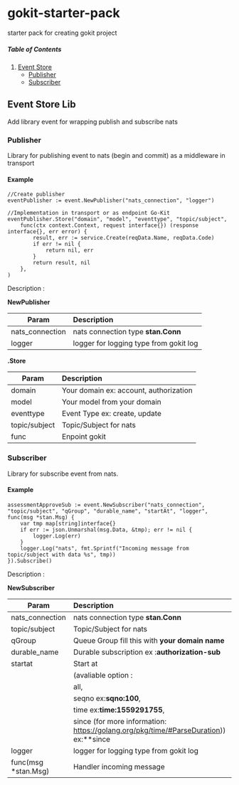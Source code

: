 # gokit-starter-pack
starter pack for creating gokit project

##### Table of Contents  
1. [Event Store](#event_store)  
    * [Publisher](#publisher)
    * [Subscriber](#subscriber)

<a name="event_store"/>

## Event Store Lib
Add library event for wrapping publish and subscribe nats

<a name="publisher"/>

### Publisher
Library for publishing event to nats (begin and commit) as a middleware in transport

#### Example

```
//Create publisher
eventPublisher := event.NewPublisher("nats_connection", "logger")

//Implementation in transport or as endpoint Go-Kit
eventPublisher.Store("domain", "model", "eventtype", "topic/subject",
    func(ctx context.Context, request interface{}) (response interface{}, err error) {
        result, err := service.Create(reqData.Name, reqData.Code)
        if err != nil {
            return nil, err
        }
        return result, nil
    },
)
```

Description :

**NewPublisher**

| Param           | Description                            |
|-----------------|:---------------------------------------|
| nats_connection | nats connection type **stan.Conn**     |
| logger          | logger for logging type from gokit log |

**.Store**

| Param         | Description                            |
|---------------|:---------------------------------------|
| domain        | Your domain ex: account, authorization |
| model         | Your model from your domain            |
| eventtype     | Event Type ex: create, update          |
| topic/subject | Topic/Subject for nats                 |
| func          | Enpoint gokit                          |

<a name="subscriber"/>

### Subscriber
Library for subscribe event from nats.

#### Example

```
assessmentApproveSub := event.NewSubscriber("nats_connection", "topic/subject", "qGroup", "durable_name", "startAt", "logger", func(msg *stan.Msg) {
    var tmp map[string]interface{}
    if err := json.Unmarshal(msg.Data, &tmp); err != nil {
        logger.Log(err)
    }
    logger.Log("nats", fmt.Sprintf("Incoming message from topic/subject with data %s", tmp))
}).Subscribe()
```

Description :

**NewSubscriber**

| Param               | Description                                                                               |
|---------------------|:------------------------------------------------------------------------------------------|
| nats_connection     | nats connection type **stan.Conn**                                                        |
| topic/subject       | Topic/Subject for nats                                                                    |
| qGroup              | Queue Group fill this with **your domain name**                                           |
| durable_name        | Durable subscription ex :**authorization-sub**                                            |
| startat             | Start at                                                                                  |
|                     | (avaliable option :                                                                       |
|                     | all,                                                                                      |
|                     | seqno ex:**sqno:100**,                                                                    |
|                     | time ex:**time:1559291755**,                                                              |
|                     | since (for more information: https://golang.org/pkg/time/#ParseDuration)) ex:**since|2h** |
| logger              | logger for logging type from gokit log                                                    |
| func(msg *stan.Msg) | Handler incoming message                                                                  |